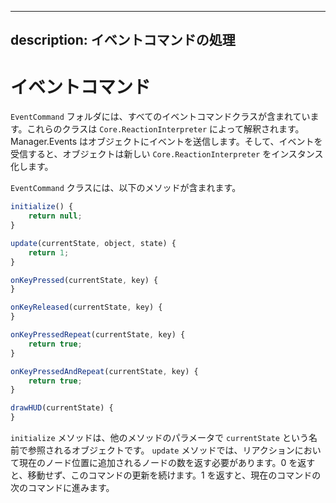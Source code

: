 
---

description: イベントコマンドの処理
---

イベントコマンド
================

`EventCommand` フォルダには、すべてのイベントコマンドクラスが含まれています。これらのクラスは `Core.ReactionInterpreter` によって解釈されます。 Manager.Events はオブジェクトにイベントを送信します。そして、イベントを受信すると、オブジェクトは新しい `Core.ReactionInterpreter` をインスタンス化します。

`EventCommand` クラスには、以下のメソッドが含まれます。

```javascript
initialize() {
    return null;
}

update(currentState, object, state) {
    return 1;
}

onKeyPressed(currentState, key) {
}

onKeyReleased(currentState, key) {
}

onKeyPressedRepeat(currentState, key) {
    return true;
}

onKeyPressedAndRepeat(currentState, key) {
    return true;
}

drawHUD(currentState) {
}
```

`initialize` メソッドは、他のメソッドのパラメータで `currentState` という名前で参照されるオブジェクトです。 `update` メソッドでは、リアクションにおいて現在のノード位置に追加されるノードの数を返す必要があります。0 を返すと、移動せず、このコマンドの更新を続けます。1 を返すと、現在のコマンドの次のコマンドに進みます。
